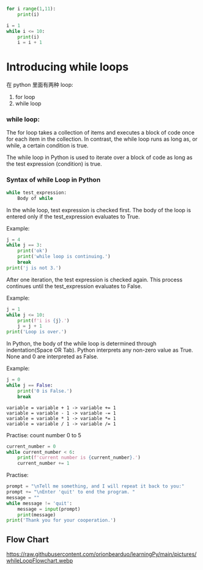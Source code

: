 ```python
for i range(1,11):
    print(i)
```

```python
i = 1
while i <= 10:
    print(i)
    i = i + 1
```

# Introducing while loops
在 python 里面有两种 loop:
1. for loop
2. while loop

### while loop:
The for loop takes a collection of items and executes a block of code once for each item in the collection. 
In contrast, the while loop runs as long as, or while, a certain condition is true.

The while loop in Python is used to iterate over a block of code as long as the test expression (condition) is true.

### Syntax of while Loop in Python

```python
while test_expression:
    Body of while
```

In the while loop, test expression is checked first. 
The body of the loop is entered only if the test_expression evaluates to True.

Example:
```python
j = 4
while j == 3:
    print('ok')
    print('while loop is continuing.')
    break
print('j is not 3.')
```

After one iteration, the test expression is checked again. 
This process continues until the test_expression evaluates to False.

Example:
```python
j = 1
while j <= 10:
    print(f'i is {j}.')
    j = j + 1
print('Loop is over.')
```

In Python, the body of the while loop is determined through indentation(Space OR Tab).
Python interprets any non-zero value as True. None and 0 are interpreted as False.

Example:
```python
j = 0
while j == False:
    print('0 is False.')
    break
```

```
variable = variable + 1 -> variable += 1
variable = variable - 1 -> variable -= 1
variable = variable * 1 -> variable *= 1
variable = variable / 1 -> variable /= 1
```

Practise: count number 0 to 5
```python
current_number = 0
while current_number < 6:
    print(f'current number is {current_number}.')
    current_number += 1
```

Practise: 
```python
prompt = "\nTell me something, and I will repeat it back to you:"
prompt += "\nEnter 'quit' to end the program. "
message = ""
while message != 'quit':
    message = input(prompt)
    print(message)
print('Thank you for your cooperation.')
```
## Flow Chart

https://raw.githubusercontent.com/orionbearduo/learningPy/main/pictures/whileLoopFlowchart.webp